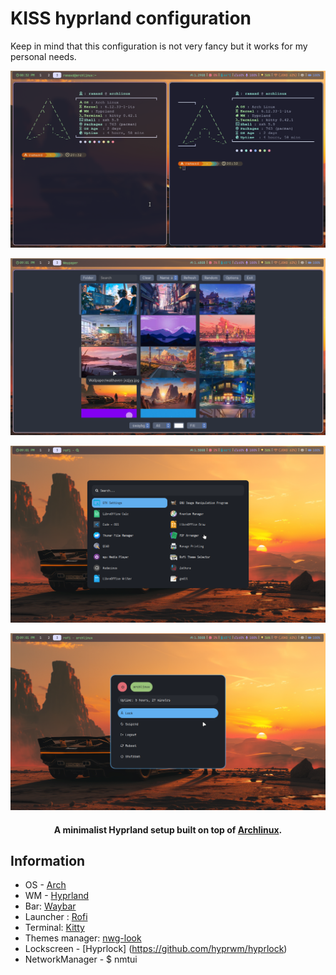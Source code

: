 # KISS hyprland configuration 
Keep in mind that this configuration is not very fancy but it works for my personal needs.


<!-- # 🍚 dotfiles -->
![img](preview1.png)

![img](preview2.png)

![img](preview3.png)

![img](preview4.png)

<h4 align="center">A minimalist Hyprland setup built on top of <a href="https://wiki.archlinux.org/title/Installation_guide" target="_blank">Archlinux</a>.</h4>

## Information

* OS - [Arch](https://archlinux.org)
* WM - [Hyprland](https://hyprland.org/)
* Bar: [Waybar](https://github.com/Alexays/Waybar)
* Launcher : [Rofi](https://github.com/davatorium/rofi)
* Terminal: [Kitty](https://github.com/kovidgoyal/kitty)
* Themes manager: [nwg-look](https://github.com/nwg-piotr/nwg-look)
* Lockscreen - [Hyprlock] (https://github.com/hyprwm/hyprlock)
* NetworkManager - $ nmtui


